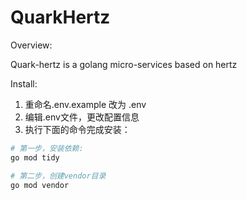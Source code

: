 # QuarkHertz

Overview:

Quark-hertz is a golang micro-services based on hertz

Install:

1. 重命名.env.example 改为 .env 
2. 编辑.env文件，更改配置信息
3. 执行下面的命令完成安装：
``` bash
# 第一步，安装依赖:
go mod tidy

# 第二步，创建vendor目录
go mod vendor
```